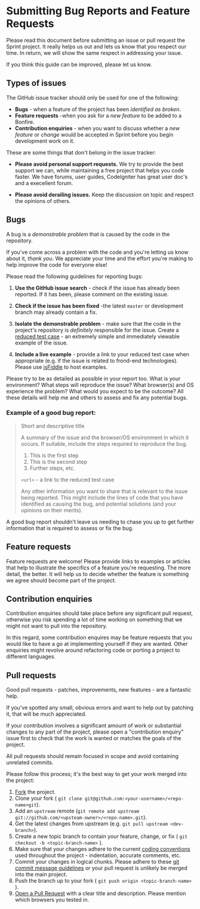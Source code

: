 # Submitting Bug Reports and Feature Requests

Please read this document before submitting an issue or pull request the Sprint project.
It really helps us out and lets us know that you respect our time.
In return, we will show the same respect in addressing your issue.

If you think this guide can be improved, please let us know.

<a name="types-of-issues"></a>
## Types of issues

The GitHub issue tracker should only be used for one of the following:

+ **Bugs** - when a feature of the project has been _identified as
  broken_.
+ **Feature requests** -when you ask for a _new feature_ to be added to a
  Bonfire.
+ **Contribution enquiries** - when you want to discuss whether a _new
  feature_ or _change_ would be accepted in Sprint before you begin
development work on it.

These are some things that don't belong in the issue tracker:

+ **Please avoid personal support requests.** We try to provide the best support
we can, while maintaining a free project that helps you code faster.  We have forums,
user guides,  CodeIgniter has great user doc's and a execellent forum.

+ **Please avoid derailing issues.** Keep the discussion on topic and respect the
opinions of others.

<a name="bugs"></a>
## Bugs

A bug is a _demonstrable problem_ that is caused by the code in the
repository.

If you've come across a problem with the code and you're letting us know about
it, _thank you_. We appreciate your time and the effort you're making to help
improve the code for everyone else!

Please read the following guidelines for reporting bugs:

1. **Use the GitHub issue search** - check if the issue has already been
   reported. If it has been, please comment on the existing issue.

2. **Check if the issue has been fixed** -the latest `master` or
   development branch may already contain a fix.

3. **Isolate the demonstrable problem** - make sure that the code in the
   project's repository is _definitely_ responsible for the issue. Create a
[reduced test case](http://css-tricks.com/6263-reduced-test-cases/) - an
extremely simple and immediately viewable example of the issue.

4. **Include a live example** - provide a link to your reduced test case
   when appropriate (e.g. if the issue is related to frond-end technologies).
Please use [jsFiddle](http://jsfiddle.net) to host examples.

Please try to be as detailed as possible in your report too. What is your
environment? What steps will reproduce the issue? What browser(s) and OS
experience the problem? What would you expect to be the outcome? All these
details will help me and others to assess and fix any potential bugs.

### Example of a good bug report:

> Short and descriptive title
>
> A summary of the issue and the browser/OS environment in which it occurs. If
> suitable, include the steps required to reproduce the bug.
>
> 1. This is the first step
> 2. This is the second step
> 3. Further steps, etc.
>
> `<url>` - a link to the reduced test case
>
> Any other information you want to share that is relevant to the issue being
> reported. This might include the lines of code that you have identified as
> causing the bug, and potential solutions (and your opinions on their
> merits).

A good bug report shouldn't leave us needing to chase you up to get further
information that is required to assess or fix the bug.

<a name="feature-requests"></a>
## Feature requests

Feature requests are welcome! Please provide links to examples or articles that
help to illustrate the specifics of a feature you're requesting. The more
detail, the better. It will help us to decide whether the feature is something we
agree should become part of the project.

<a name="enquiries"></a>
## Contribution enquiries

Contribution enquiries should take place before any significant pull request,
otherwise you risk spending a lot of time working on something that we might not
want to pull into the repository.

In this regard, some contribution enquires may be feature requests that you
would like to have a go at implementing yourself if they are wanted. Other
enquiries might revolve around refactoring code or porting a project to
different languages.


<a name="pull-requests"></a>
## Pull requests

Good pull requests - patches, improvements, new features - are a fantastic
help.

If you've spotted any small, obvious errors and want to help out by patching it,
that will be much appreciated.

If your contribution involves a significant amount of work or substantial
changes to any part of the project, please open a "contribution enquiry" issue
first to check that the work is wanted or matches the goals of the project.

All pull requests should remain focused in scope and avoid containing unrelated
commits.

Please follow this process; it's the best way to get your work merged into the
project:

1. [Fork](http://help.github.com/fork-a-repo/) the project.
2. Clone your fork ( `git clone
   git@github.com:<your-username>/<repo-name>git`).
3. Add an `upstream` remote (`git remote add upstream
   git://github.com/<upsteam-owner>/<repo-name>.git`).
4. Get the latest changes from upstream (e.g. `git pull upstream
   <dev-branch>`).
5. Create a new topic branch to contain your feature, change, or fix ( `git
   checkout -b <topic-branch-name>` ).
6. Make sure that your changes adhere to the current [coding conventions](contribute/coding_conventions) used
   throughout the project - indentation, accurate comments, etc.
7. Commit your changes in logical chunks. Please adhere to these [git commit
   message guidelines](http://tbaggery.com/2008/04/19/a-note-about-git-commit-messages.html)
   or your pull request is unlikely be merged into the main project.
8. Push the branch up to your fork ( `git push origin <topic-branch-name>` ).
9. [Open a Pull Request](http://help.github.com/send-pull-requests/) with a
   clear title and description. Please mention which browsers you tested in.

